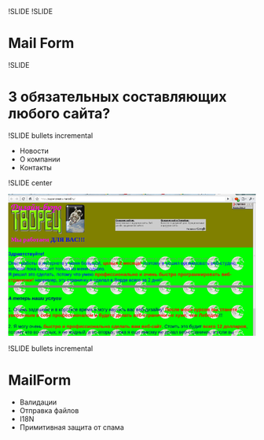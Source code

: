!SLIDE
!SLIDE

# Mail Form

!SLIDE

# 3 обязательных составляющих любого сайта?

!SLIDE bullets incremental

* Новости
* О компании
* Контакты

!SLIDE center

![Ужасный сайт](horrible_site.png)

!SLIDE bullets incremental

# MailForm

* Валидации
* Отправка файлов
* I18N
* Примитивная защита от спама
